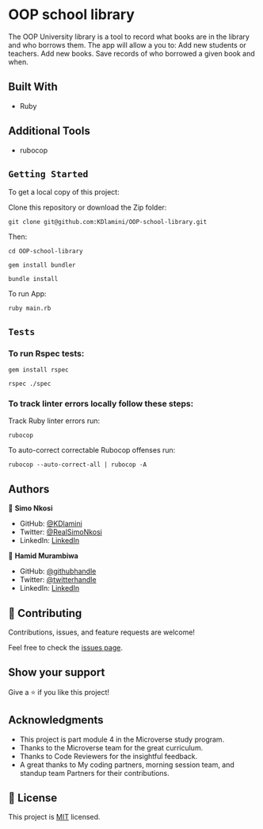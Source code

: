 # OOP school library
The OOP University library is a tool to record what books are in the library and who borrows them. The app will allow a you to:  Add new students or teachers. Add new books. Save records of who borrowed a given book and when.

## Built With

- Ruby

## Additional Tools

- rubocop

## `Getting Started`

To get a local copy of this project:

Clone this repository or download the Zip folder:
```
git clone git@github.com:KDlamini/OOP-school-library.git
```
Then:
```
cd OOP-school-library

gem install bundler

bundle install
```

To run App:
```
ruby main.rb
```

## `Tests`

### To run Rspec tests:
```
gem install rspec

rspec ./spec
```

### To track linter errors locally follow these steps:

Track Ruby linter errors run:
```
rubocop
```
To auto-correct correctable Rubocop offenses run:
```
rubocop --auto-correct-all | rubocop -A
```

## Authors

👤 **Simo Nkosi**

- GitHub: [@KDlamini](https://github.com/KDlamini)
- Twitter: [@RealSimoNkosi](https://twitter.com/RealSimoNkosi)
- LinkedIn: [LinkedIn](https://www.linkedin.com/in/simo-nkosi-418523180/)

👤 **Hamid Murambiwa**

- GitHub: [@githubhandle](https://github.com/hamid-murambiwa/)
- Twitter: [@twitterhandle](https://twitter.com/Hamid87789454/)
- LinkedIn: [LinkedIn](https://linkedin.com/in/hamid-murambiwa/)

## 🤝 Contributing

Contributions, issues, and feature requests are welcome!

Feel free to check the [issues page](https://github.com/KDlamini/OOP-school-library/issues).

## Show your support

Give a ⭐️ if you like this project!

## Acknowledgments

- This project is part module 4 in the Microverse study program.
- Thanks to the Microverse team for the great curriculum.
- Thanks to Code Reviewers for the insightful feedback.
- A great thanks to My coding partners, morning session team, and standup team Partners for their contributions.

## 📝 License

This project is [MIT](./MIT.md) licensed.
